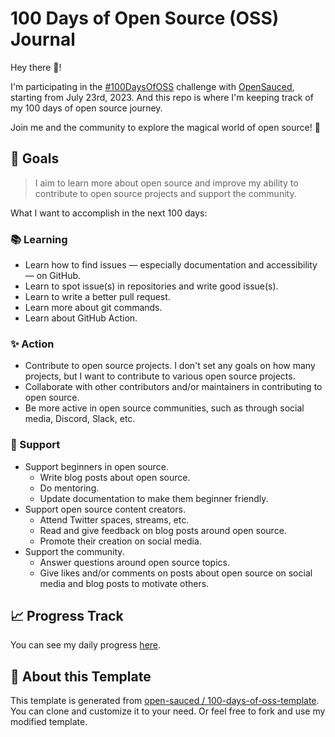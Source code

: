 # 100 Days of Open Source (OSS) Journal

Hey there 👋!

I'm participating in the [#100DaysOfOSS](https://docs.opensauced.pizza/community/100-days-of-oss/) challenge with [OpenSauced](https://opensauced.pizza/), starting from July 23rd, 2023. And this repo is where I'm keeping track of my 100 days of open source journey.

Join me and the community to explore the magical world of open source! 🙌

## 🎯 Goals

> I aim to learn more about open source and improve my ability to contribute to open source projects and support the community.

What I want to accomplish in the next 100 days:

### 📚 Learning

- Learn how to find issues — especially documentation and accessibility — on GitHub.
- Learn to spot issue(s) in repositories and write good issue(s).
- Learn to write a better pull request.
- Learn more about git commands.
- Learn about GitHub Action.

### ✨ Action

- Contribute to open source projects. I don't set any goals on how many projects, but I want to contribute to various open source projects.
- Collaborate with other contributors and/or maintainers in contributing to open source.
- Be more active in open source communities, such as through social media, Discord, Slack, etc.

### 🤝 Support

- Support beginners in open source.
  - Write blog posts about open source.
  - Do mentoring.
  - Update documentation to make them beginner friendly.
- Support open source content creators.
  - Attend Twitter spaces, streams, etc.
  - Read and give feedback on blog posts around open source.
  - Promote their creation on social media.
- Support the community.
  - Answer questions around open source topics.
  - Give likes and/or comments on posts about open source on social media and blog posts to motivate others.

## 📈 Progress Track

You can see my daily progress [here](https://github.com/adiati98/100-days-of-oss-journal/blob/main/table-of-contents.md).

## 📎 About this Template

This template is generated from [open-sauced / 100-days-of-oss-template](https://github.com/open-sauced/100-days-of-oss-template). You can clone and customize it to your need. Or feel free to fork and use my modified template.
